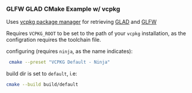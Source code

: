 ### GLFW GLAD CMake Example w/ vcpkg

Uses [vcpkg package manager](https://vcpkg.io/en/) for retrieving [GLAD](https://github.com/Dav1dde/glad) and [GLFW](https://github.com/glfw/glfw)

Requires `VCPKG_ROOT` to be set to the path of your `vcpkg` installation, as the configration requires the toolchain file.

configuring (requires `ninja`, as the name indicates):

```bash
 cmake --preset "VCPKG Default - Ninja"
```

build dir is set to `default`, i.e:

```bash
cmake --build build/default
```
